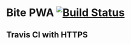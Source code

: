 # Bite PWA [![Build Status](https://travis-ci.org/mschilling/bite-pwa.svg?branch=master)](https://travis-ci.org/mschilling/bite-pwa)

## Travis CI with HTTPS
